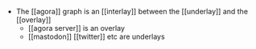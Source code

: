 - The [[agora]] graph is an [[interlay]] between the [[underlay]] and the [[overlay]]
	- [[agora server]] is an overlay
	- [[mastodon]] [[twitter]] etc are underlays



